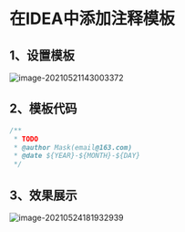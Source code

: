 # 在IDEA中添加注释模板

## 1、设置模板

![image-20210521143003372](https://gitee.com/mask616/images-bed/raw/master/typora-images/tmoqwerm.png)

## 2、模板代码

```javascript
/**
 * TODO 
 * @author Mask(email@163.com)
 * @date ${YEAR}-${MONTH}-${DAY}
 */
```

## 3、效果展示

![image-20210524181932939](https://gitee.com/mask616/images-bed/raw/master/typora-images/image-20210524181932939.png)
